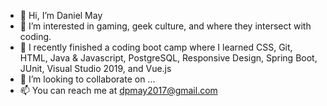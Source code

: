 - 👋 Hi, I’m Daniel May
- 👀 I’m interested in gaming, geek culture, and where they intersect with coding.
- 🌱 I recently finished a coding boot camp where I learned CSS, Git, HTML, Java & Javascript, PostgreSQL, Responsive Design, Spring Boot, JUnit, Visual Studio 2019, and Vue.js
- 💞️ I’m looking to collaborate on ...
- 📫 You can reach me at dpmay2017@gmail.com

<!---
dpm1995/dpm1995 is a ✨ special ✨ repository because its `README.md` (this file) appears on your GitHub profile.
You can click the Preview link to take a look at your changes.
--->
